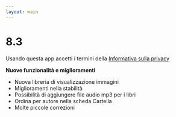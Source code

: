 ```yaml
---
layout: main
---
```


# 8.3

Usando questa app accetti i termini della [Informativa sulla privacy](/wiki/PrivacyPolicy/it)

**Nuove funzionalità e miglioramenti**

* Nuova libreria di visualizzazione immagini
* Miglioramenti nella stabilità
* Possibilità di aggiungere file audio mp3 per i libri
* Ordina per autore nella scheda Cartella
* Molte piccole correzioni
